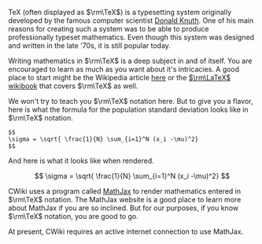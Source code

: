 TeX (often displayed as $\rm\TeX$) is a typesetting system originally developed by the famous computer scientist [Donald Knuth](https://en.wikipedia.org/wiki/Donald_Knuth). One of his main reasons for creating such a system was to be able to produce professionally typeset mathematics. Even though this system was designed and written in the late '70s, it is still popular today.

Writing mathematics in $\rm\TeX$ is a deep subject in and of itself. You are encouraged to learn as much as you want about it's intricacies. A good place to start might be the Wikipedia article [here](https://en.wikipedia.org/wiki/TeX) or the [$\rm\LaTeX$ wikibook](https://en.wikibooks.org/wiki/LaTeX) that covers $\rm\TeX$ as well.

We won't try to teach you $\rm\TeX$ notation here. But to give you a flavor, here is what the formula for the population standard deviation looks like in  $\rm\TeX$ notation.

```
$$
\sigma = \sqrt{ \frac{1}{N} \sum_{i=1}^N (x_i -\mu)^2}
$$
```

And here is what it looks like when rendered.

$$
\sigma = \sqrt{ \frac{1}{N} \sum_{i=1}^N (x_i -\mu)^2}
$$

CWiki uses a program called [MathJax](https://www.mathjax.org/) to render mathematics entered in $\rm\TeX$ notation. The MathJax website is a good place to learn more about MathJax if you are so inclined. But for our purposes, if you know $\rm\TeX$ notation, you are good to go.

At present, CWiki requires an active internet connection to use MathJax.